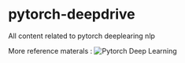 # pytorch-deepdrive
All content related to pytorch deeplearing nlp 

More reference materals : ![Pytorch Deep Learning](https://docs.google.com/spreadsheets/d/1vTGHFoPIc_l_25ZWOIxa1FDOIrYCDjBy6BiqLSzHtA8/edit?usp=sharing)